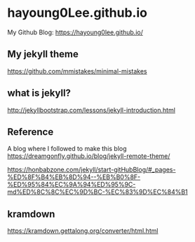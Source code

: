 # hayoung0Lee.github.io
My Github Blog: https://hayoung0lee.github.io/

## My jekyll theme
https://github.com/mmistakes/minimal-mistakes

## what is jekyll? 
http://jekyllbootstrap.com/lessons/jekyll-introduction.html

## Reference
A blog where I followed to make this blog <br/>
https://dreamgonfly.github.io/blog/jekyll-remote-theme/


https://honbabzone.com/jekyll/start-gitHubBlog/#_pages-%ED%8F%B4%EB%8D%94--%EB%B0%8F-%ED%95%84%EC%9A%94%ED%95%9C-md%ED%8C%8C%EC%9D%BC-%EC%83%9D%EC%84%B1


## kramdown
https://kramdown.gettalong.org/converter/html.html

